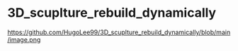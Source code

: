 # 3D_scuplture_rebuild_dynamically
[
https://github.com/HugoLee99/3D_scuplture_rebuild_dynamically/blob/main/image.png
](https://github.com/HugoLee99/3D_scuplture_rebuild_dynamically/blob/main/image.png)
